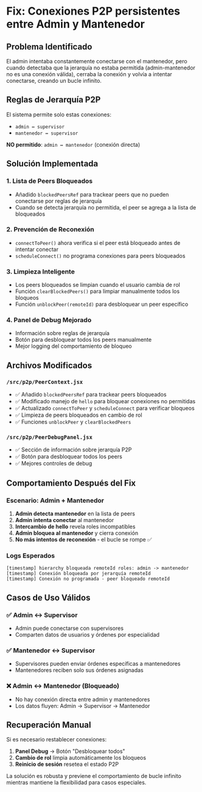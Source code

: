 # Fix: Conexiones P2P persistentes entre Admin y Mantenedor

## Problema Identificado

El admin intentaba constantemente conectarse con el mantenedor, pero cuando detectaba que la jerarquía no estaba permitida (admin-mantenedor no es una conexión válida), cerraba la conexión y volvía a intentar conectarse, creando un bucle infinito.

## Reglas de Jerarquía P2P

El sistema permite solo estas conexiones:

- `admin ↔ supervisor`
- `mantenedor ↔ supervisor`

**NO permitido**: `admin ↔ mantenedor` (conexión directa)

## Solución Implementada

### 1. **Lista de Peers Bloqueados**

- Añadido `blockedPeersRef` para trackear peers que no pueden conectarse por reglas de jerarquía
- Cuando se detecta jerarquía no permitida, el peer se agrega a la lista de bloqueados

### 2. **Prevención de Reconexión**

- `connectToPeer()` ahora verifica si el peer está bloqueado antes de intentar conectar
- `scheduleConnect()` no programa conexiones para peers bloqueados

### 3. **Limpieza Inteligente**

- Los peers bloqueados se limpian cuando el usuario cambia de rol
- Función `clearBlockedPeers()` para limpiar manualmente todos los bloqueos
- Función `unblockPeer(remoteId)` para desbloquear un peer específico

### 4. **Panel de Debug Mejorado**

- Información sobre reglas de jerarquía
- Botón para desbloquear todos los peers manualmente
- Mejor logging del comportamiento de bloqueo

## Archivos Modificados

### `/src/p2p/PeerContext.jsx`

- ✅ Añadido `blockedPeersRef` para trackear peers bloqueados
- ✅ Modificado manejo de `hello` para bloquear conexiones no permitidas
- ✅ Actualizado `connectToPeer` y `scheduleConnect` para verificar bloqueos
- ✅ Limpieza de peers bloqueados en cambio de rol
- ✅ Funciones `unblockPeer` y `clearBlockedPeers`

### `/src/p2p/PeerDebugPanel.jsx`

- ✅ Sección de información sobre jerarquía P2P
- ✅ Botón para desbloquear todos los peers
- ✅ Mejores controles de debug

## Comportamiento Después del Fix

### Escenario: Admin + Mantenedor

1. **Admin detecta mantenedor** en la lista de peers
2. **Admin intenta conectar** al mantenedor
3. **Intercambio de hello** revela roles incompatibles
4. **Admin bloquea al mantenedor** y cierra conexión
5. **No más intentos de reconexión** - el bucle se rompe ✅

### Logs Esperados

```
[timestamp] hierarchy bloqueada remoteId roles: admin -> mantenedor
[timestamp] Conexión bloqueada por jerarquía remoteId
[timestamp] Conexión no programada - peer bloqueado remoteId
```

## Casos de Uso Válidos

### ✅ Admin ↔ Supervisor

- Admin puede conectarse con supervisores
- Comparten datos de usuarios y órdenes por especialidad

### ✅ Mantenedor ↔ Supervisor

- Supervisores pueden enviar órdenes específicas a mantenedores
- Mantenedores reciben solo sus órdenes asignadas

### ❌ Admin ↔ Mantenedor (Bloqueado)

- No hay conexión directa entre admin y mantenedores
- Los datos fluyen: Admin → Supervisor → Mantenedor

## Recuperación Manual

Si es necesario restablecer conexiones:

1. **Panel Debug** → Botón "Desbloquear todos"
2. **Cambio de rol** limpia automáticamente los bloqueos
3. **Reinicio de sesión** resetea el estado P2P

La solución es robusta y previene el comportamiento de bucle infinito mientras mantiene la flexibilidad para casos especiales.
